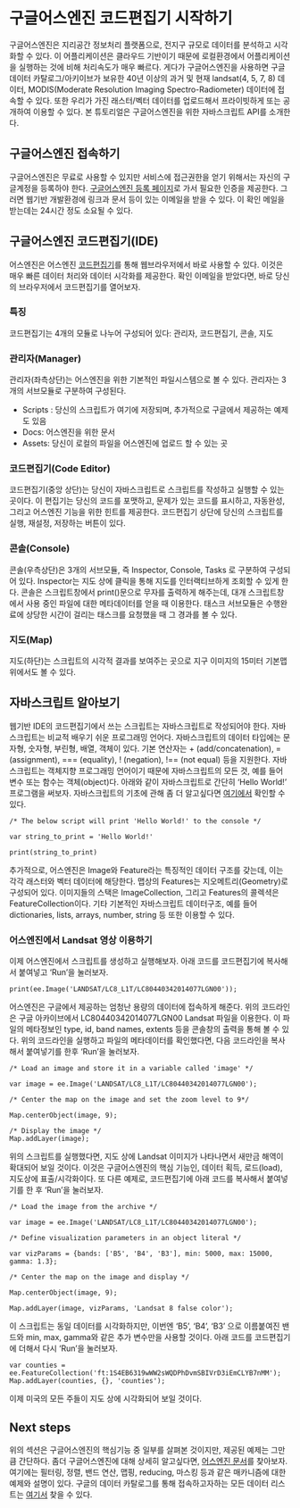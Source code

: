 구글어스엔진 코드편집기 시작하기
========================
구글어스엔진은 지리공간 정보처리 플랫폼으로, 전지구 규모로 데이터를 분석하고 시각화할 수 있다. 이 어플리케이션은 클라우드 기반이기 때문에 로컬환경에서 어플리케이션을 실행하는 것에 비해 처리속도가 매우 빠르다. 게다가 구글어스엔진을 사용하면 구글 데이터 카탈로그/아키이브가 보유한 40년 이상의 과거 및 현재 landsat(4, 5, 7, 8) 데이터, MODIS(Moderate Resolution Imaging Spectro-Radiometer) 데이터에 접속할 수 있다. 또한 우리가 가진 래스터/벡터 데이터를 업로드해서 프라이빗하게 또는 공개하여 이용할 수 있다. 본 튜토리얼은 구글어스엔진을 위한 자바스크립트 API를 소개한다.


## 구글어스엔진 접속하기

구글어스엔진은 무료로 사용할 수 있지만 서비스에 접근권한을 얻기 위해서는 자신의 구글계정을 등록하야 한다. [구글어스엔진 등록 페이지](https://signup.earthengine.google.com/)로 가서 필요한 인증을 제공한다. 그러면 웹기반 개발환경에 링크과 문서 등이 있는 이메일을 받을 수 있다. 이 확인 메일을 받는데는 24시간 정도 소요될 수 있다.


## 구글어스엔진 코드편집기(IDE)

어스엔진은 어스엔진 [코드편집기](https://code.earthengine.google.com/)를 통해 웹브라우저에서 바로 사용할 수 있다. 이것은 매우 빠른 데이터 처리와 데이터 시각화를 제공한다. 확인 이메일을 받았다면, 바로 당신의 브라우저에서 코드편집기를 열어보자.

### 특징
코드편집기는 4개의 모듈로 나누어 구성되어 있다: 관리자, 코드편집기, 콘솔, 지도

### 관리자(Manager)
관리자(좌측상단)는 어스엔진을 위한 기본적인 파일시스템으로 볼 수 있다. 관리자는 3개의 서브모듈로 구분하여 구성된다.

- Scripts : 당신의 스크립트가 여기에 저장되며, 추가적으로 구글에서 제공하는 예제도 있음
- Docs: 어스엔진을 위한 문서
- Assets: 당신이 로컬의 파일을 어스엔진에 업로드 할 수 있는 곳

### 코드편집기(Code Editor)
코드편집기(중앙 상단)는 당신이 자바스크립트로 스크립트를 작성하고 실행할 수 있는 곳이다. 이 편집기는 당신의 코드를 포맷하고, 문제가 있는 코드를 표시하고, 자동완성, 그리고 어스엔진 기능을 위한 힌트를 제공한다. 코드편집기 상단에 당신의 스크립트를 실행, 재설정, 저장하는 버튼이 있다.

### 콘솔(Console)
콘솔(우측상단)은 3개의 서브모듈, 즉 Inspector, Console, Tasks 로 구분하여 구성되어 있다. Inspector는 지도 상에 클릭을 통해 지도를 인터랙티브하게 조회할 수 있게 한다. 콘솔은 스크립트창에서 print()문으로 무자를 출력하게 해주는데, 대개 스크립트창에서 사용 중인 파일에 대한 메타데이터를 얻을 때 이용한다. 태스크 서브모듈은 수행완료에 상당한 시간이 걸리는 태스크를 요청했을 때 그 경과를 볼 수 있다.

### 지도(Map)
지도(하단)는 스크립트의 시각적 결과를 보여주는 곳으로 지구 이미지의 15미터 기본맵 위에서도 볼 수 있다.

## 자바스크립트 알아보기
웹기반 IDE의 코드편집기에서 쓰는 스크립트는 자바스크립트로 작성되어야 한다. 자바스크립트는 비교적 배우기 쉬운 프로그래밍 언어다. 자바스크립트의 데이터 타입에는 문자형, 숫자형, 부린형, 배열, 객체이 있다. 기본 연산자는 + (add/concatenation), = (assignment), === (equality), ! (negation), !== (not equal)  등을 지원한다. 자바스크립트는 객체지향 프로그래밍 언어이기 때문에 자바스크립트의 모든 것, 예를 들어 변수 또는 함수는 객체(object)다.  아래와 같이 자바스크립트로 간단히 ‘Hello World!’ 프로그램을 써보자. 자바스크립트의 기초에 관해 좀 더 알고싶다면 [여기에서](https://developer.mozilla.org/en-US/Learn/Getting_started_with_the_web/JavaScript_basics) 확인할 수 있다.


    /* The below script will print 'Hello World!' to the console */

    var string_to_print = 'Hello World!'

    print(string_to_print)

추가적으로, 어스엔진은 Image와 Feature라는 특징적인 데이터 구조를 갖는데, 이는 각각 래스터와 벡터 데이터에 해당한다. 맵상의 Features는  지오메트리(Geometry)로 구성되어 있다. 이미지들의 스택은 ImageCollection, 그리고 Features의 콜렉셕은 FeatureCollection이다. 기타 기본적인 자바스크립트 데이터구조, 예를 들어 dictionaries, lists, arrays, number, string 등 또한 이용할 수 있다.

### 어스엔진에서 Landsat 영상 이용하기
이제 어스엔진에서 스크립트를 생성하고 실행해보자. 아래 코드를 코드편집기에 복사해서 붙여넣고 ‘Run’을 눌러보자.

    print(ee.Image('LANDSAT/LC8_L1T/LC80440342014077LGN00'));

어스엔진은 구글에서 제공하는 엄청난 용량의 데이터에 접속하게 해준다. 위의 코드라인은 구글 아카이브에서 LC80440342014077LGN00 Landsat 파일을 이용한다. 이 파일의 메타정보인 type, id, band names, extents 등을 콘솔창의 출력을 통해 볼 수 있다. 위의 코드라인을 실행하고 파일의 메타데이터를 확인했다면, 다음 코드라인을 복사해서 붙여넣기를 한후 ‘Run’을 눌러보자.

    /* Load an image and store it in a variable called 'image' */
    
    var image = ee.Image('LANDSAT/LC8_L1T/LC80440342014077LGN00');

    /* Center the map on the image and set the zoom level to 9*/

    Map.centerObject(image, 9);
    
    /* Display the image */
    Map.addLayer(image);

위의 스크립트를 실행했다면, 지도 상에 Landsat 이미지가 나타나면서 새만금 해역이 확대되어 보일 것이다. 이것은 구글어스엔진의 핵심 기능인, 데이터 획득, 로드(load), 지도상에 표출/시각화이다. 또 다른 예제로, 코드편집기에 아래 코드를 복사해서 붙여넣기를 한 후 ‘Run’을 눌러보자.

    /* Load the image from the archive */
    
    var image = ee.Image('LANDSAT/LC8_L1T/LC80440342014077LGN00');

    /* Define visualization parameters in an object literal */
    
    var vizParams = {bands: ['B5', 'B4', 'B3'], min: 5000, max: 15000, gamma: 1.3};

    /* Center the map on the image and display */
    
    Map.centerObject(image, 9);

    Map.addLayer(image, vizParams, 'Landsat 8 false color');


이 스크립트는 동일 데이터를 시각화하지만, 이번엔 ‘B5’, ‘B4’, ‘B3’ 으로 이름붙여진 밴드와 min, max, gamma와 같은 추가 변수만을 사용할 것이다. 아래 코드를 코드편집기에 더해서 다시 ‘Run’을 눌러보자.

    var counties = ee.FeatureCollection('ft:1S4EB6319wWW2sWQDPhDvmSBIVrD3iEmCLYB7nMM');
    Map.addLayer(counties, {}, 'counties');

이제 미국의 모든 주들이 지도 상에 시각화되어 보일 것이다.

## Next steps
위의 섹션은 구글어스엔진의 핵심기능 중 일부를 살펴본 것이지만, 제공된 예제는 그만큼 간단하다. 좀더 구글어스엔진에 대해 상세히 알고싶다면, [어스엔진 문서](https://developers.google.com/earth-engine/getstarted)를 찾아보자. 여기에는 필터링, 정렬, 밴드 연산, 맵핑, reducing, 마스킹 등과 같은 매카니즘에 대한 예제와 설명이 있다. 구글의 데이터 카탈로그를 통해 접속하고자하는 모든 데이터 리스트는 [여기서](https://code.earthengine.google.com/datasets) 찾을 수 있다.